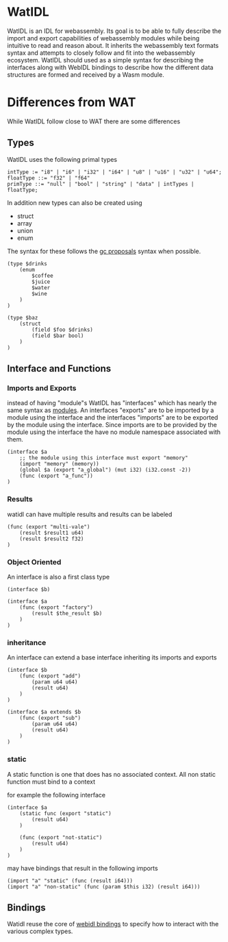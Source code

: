 # WatIDL

WatIDL is an IDL for webassembly. Its goal is to be able to fully describe the import and export capabilities of webassembly modules while being intuitive to read and reason about. It inherits the webassembly text formats syntax and attempts to closely follow and fit into the webassembly ecosystem. WatIDL should used as a simple syntax for describing the interfaces along with WebIDL bindings to describe how the different data structures are formed and received by a Wasm module.

# Differences from WAT
While WatIDL follow close to WAT there are some differences

## Types
WatIDL uses the following primal types

```
intType := "i8" | "i6" | "i32" | "i64" | "u8" | "u16" | "u32" | "u64";
floatType ::= "f32" | "f64" 
primType ::= "null" | "bool" | "string" | "data" | intTypes | floatType;
```

In addition new types can also be created using
- struct
- array
- union
- enum

The syntax for these follows the [gc proposals](https://github.com/WebAssembly/gc/blob/master/proposals/gc/Overview.md) syntax when possible.

```
(type $drinks
	(enum
		$coffee
		$juice
		$water
		$wine
	)
)

(type $baz
	(struct
		(field $foo $drinks)
		(field $bar bool)
	)
)
```

## Interface and Functions
### Imports and Exports
instead of having "module"s WatIDL has "interfaces" which has nearly the same syntax as [modules](https://webassembly.github.io/spec/core/text/modules.html). An interfaces "exports" are to be imported by a module using the interface and the interfaces "imports" are to be exported by the module using the interface. Since imports are to be provided by the module using the interface the have no module namespace associated with them.  

```
(interface $a
	;; the module using this interface must export "memory"
	(import "memory" (memory)) 
	(global $a (export "a_global") (mut i32) (i32.const -2))
	(func (export "a_func"))
)
```

### Results
watidl can have multiple results and results can be labeled
```
(func (export "multi-vale")
	(result $result1 u64)
	(result $result2 f32)
)
```

### Object Oriented
An interface is also a first class type

```
(interface $b)

(interface $a
	(func (export "factory")
		(result $the_result $b)
	)
)
```

### inheritance
An interface can extend a base interface inheriting its imports and exports

```
(interface $b
	(func (export "add")
		(param u64 u64)
		(result u64)
	)
)

(interface $a extends $b
	(func (export "sub")
		(param u64 u64)
		(result u64)
	)
)
```
### static
A static function is one that does has no associated context. All non static function must bind to a context 

for example the following interface
```
(interface $a
	(static func (export "static")
		(result u64)
	)

	(func (export "not-static")
		(result u64)
	)
)
```
may have bindings that result in the following imports
```
(import "a" "static" (func (result i64)))
(import "a" "non-static" (func (param $this i32) (result i64)))
```

## Bindings
Watidl reuse the core of [webidl bindings](https://github.com/WebAssembly/webidl-bindings/blob/master/proposals/webidl-bindings/Explainer.md) to specify how to interact with the various complex types. 


